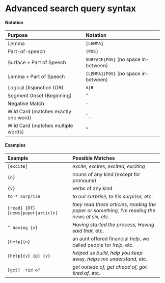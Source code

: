 # Advanced search query syntax

#### Notation

| Purpose                              | Notation                             |
|:-------------------------------------|:-------------------------------------|
| Lemma                                | `[LEMMA]`                            |
| Part-of-speech                       | `{POS}`                              |
| Surface + Part of Speech             | `SURFACE{POS}` (no space in-between) |
| Lemma + Part of Speech               | `[LEMMA]{POS}` (no space in-between) |
| Logical Disjunction (OR)             | `A\|B`                               |
| Segment Onset (Beginning)            | `^`                                  |
| Negative Match                       | `-`                                  |
| Wild Card (matches exactly one word) | `-_`                                 |
| Wild Card (matches multiple words)   | `*`                                  |

#### Examples

| Example                              | Possible Matches                                                                              |
|:-------------------------------------|:----------------------------------------------------------------------------------------------|
| `[excite]`                           | _excite, excites, excited, exciting_                                                          |
| `{n}`                                | nouns of any kind \(except for pronouns\)                                                     |
| `{v}`                                | verbs of any kind                                                                             |
| `to * surprise`                      | _to our surprise, to his surprise,_ etc.                                                      |
| `[read] {DT} [news\|paper\|article]` | _they read these articles, reading the paper or something, I'm reading the news at six,_ etc. |
| `^ having {v}`                       | _Having started the process, Having said that,_ etc.                                          |
| `[help]{n}`                          | an aunt offered financial _help_, we called people for _help_, etc.                           |
| `[help]{v} {p} {v}`                  | _helped us build_, _help you keep_ away, _helps me understand_, etc.                          |
| `[get] -rid of`                      | _get outside of, get ahead of, got tired of,_ etc.                                            |

